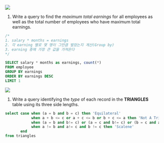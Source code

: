 ![](https://s3.amazonaws.com/hr-challenge-images/19629/1458557872-4396838885-ScreenShot2016-03-21at4.27.13PM.png)

1. Write a query to find the *maximum total earnings* for all employees as well as the total number of employees who have maximum total earnings.

```sql
/*
1. salary * months = earnings
2. 각 earning 별로 몇 명이 그만큼 벌었는지 계산(Group by)
3. earning 중에 가장 큰 값을 가져온다
*/

SELECT salary * months as earnings, count(*)
FROM employee
GROUP BY earnings
ORDER BY earnings DESC 
LIMIT 1
```



![](https://s3.amazonaws.com/hr-challenge-images/12887/1443815827-cbfc1ca12b-2.png)

1. Write a query identifying the *type* of each record in the **TRIANGLES** table using its three side lengths. 

```sql
select case when (a = b and b = c) then 'Equilateral'
            when a + b <= c or a + c <= b or b + c <= a then 'Not A Triangle'
            when (a = b and b!= c) or (a = c and b!= c) or (b = c and a!= c) then 'Isosceles'
            when a != b and a!= c and b != c then 'Scalene'   
       end
from triangles
```

